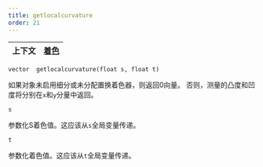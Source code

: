 ```yaml
---
title: getlocalcurvature
order: 21
---
```

| 上下文 | [着色](../contexts/shading.html) |
| --- | --- |

`vector  getlocalcurvature(float s, float t)`

如果对象未启用细分或未分配置换着色器，则返回0向量。
否则，测量的凸度和凹度将分别在`x`和`y`分量中返回。

`s`

参数化S着色值。这应该从`s`全局变量传递。

`t`

参数化<type>着色值。这应该从`t`全局变量传递。
